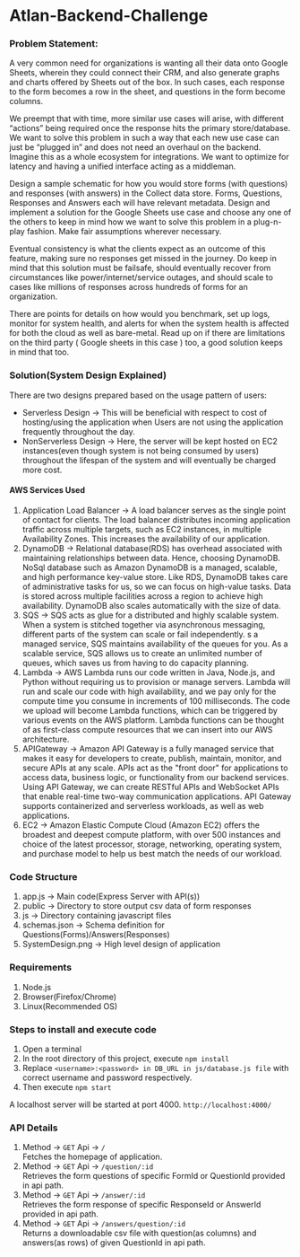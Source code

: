 # Atlan-Backend-Challenge

### Problem Statement:
A very common need for organizations is wanting all their data onto Google Sheets, wherein they could connect their CRM, and also generate graphs and charts offered by Sheets out of the box. In such cases, each response to the form becomes a row in the sheet, and questions in the form become columns.

We preempt that with time, more similar use cases will arise, with different “actions” being required once the response hits the primary store/database. We want to solve this problem in such a way that each new use case can just be “plugged in” and does not need an overhaul on the backend. Imagine this as a whole ecosystem for integrations. We want to optimize for latency and having a unified interface acting as a middleman.

Design a sample schematic for how you would store forms (with questions) and responses (with answers) in the Collect data store. Forms, Questions, Responses and Answers each will have relevant metadata. Design and implement a solution for the Google Sheets use case and choose any one of the others to keep in mind how we want to solve this problem in a plug-n-play fashion. Make fair assumptions wherever necessary.

Eventual consistency is what the clients expect as an outcome of this feature, making sure no responses get missed in the journey. Do keep in mind that this solution must be failsafe, should eventually recover from circumstances like power/internet/service outages, and should scale to cases like millions of responses across hundreds of forms for an organization. 

There are points for details on how would you benchmark, set up logs, monitor for system health, and alerts for when the system health is affected for both the cloud as well as bare-metal. Read up on if there are limitations on the third party ( Google sheets in this case ) too, a good solution keeps in mind that too.

### Solution(System Design Explained)

There are two designs prepared based on the usage pattern of users:
- Serverless Design -> This will be beneficial with respect to cost of hosting/using the application when Users are not using the application frequently throughout the day.
- NonServerless Design -> Here, the server will be kept hosted on EC2 instances(even though system is not being consumed by users) throughout the lifespan of the system and will eventually be charged more cost. 

#### AWS Services Used
1. Application Load Balancer -> A load balancer serves as the single point of contact for clients. The load balancer distributes incoming application traffic across multiple targets, such as EC2 instances, in multiple Availability Zones. This increases the availability of our application.
2. DynamoDB -> Relational database(RDS) has overhead associated with maintaining relationships between data. Hence, choosing DynamoDB. NoSql database such as Amazon DynamoDB is a managed, scalable, and high performance key-value store. Like RDS, DynamoDB takes care of administrative tasks for us, so we can focus on high-value tasks. Data is stored across multiple facilities across a region to achieve high availability. DynamoDB also scales automatically with the size of data.
3. SQS -> SQS acts as glue for a distributed and highly scalable system. When a system is stitched together via asynchronous messaging, different parts of the system can scale or fail independently. s a managed service, SQS maintains availability of the queues for you. As a scalable service, SQS allows us to create an unlimited number of queues, which saves us from having to do capacity planning.
4. Lambda -> AWS Lambda runs our code written in Java, Node.js, and Python without requiring us to provision or manage servers. Lambda will run and scale our code with high availability, and we pay only for the compute time you consume in increments of 100 milliseconds. The code we upload will become Lambda functions, which can be triggered by various events on the AWS platform. Lambda functions can be thought of as first-class compute resources that we can insert into our AWS architecture.
5. APIGateway -> Amazon API Gateway is a fully managed service that makes it easy for developers to create, publish, maintain, monitor, and secure APIs at any scale. APIs act as the "front door" for applications to access data, business logic, or functionality from our backend services. Using API Gateway, we can create RESTful APIs and WebSocket APIs that enable real-time two-way communication applications. API Gateway supports containerized and serverless workloads, as well as web applications.
6. EC2 -> Amazon Elastic Compute Cloud (Amazon EC2) offers the broadest and deepest compute platform, with over 500 instances and choice of the latest processor, storage, networking, operating system, and purchase model to help us best match the needs of our workload.

### Code Structure
1. app.js -> Main code(Express Server with API(s))
2. public -> Directory to store output csv data of form responses
3. js -> Directory containing javascript files
4. schemas.json -> Schema definition for Questions(Forms)/Answers(Responses)
5. SystemDesign.png -> High level design of application

### Requirements
1. Node.js
2. Browser(Firefox/Chrome)
3. Linux(Recommended OS)

### Steps to install and execute code
1. Open a terminal
2. In the root directory of this project, execute `npm install`
3. Replace `<username>:<password> in DB_URL in js/database.js file` with correct username and password respectively.
4. Then execute `npm start`

A localhost server will be started at port 4000. `http://localhost:4000/`

### API Details
1. Method -> `GET` Api -> `/`  
Fetches the homepage of application.
2. Method -> `GET` Api -> `/question/:id`  
Retrieves the form questions of specific FormId or QuestionId provided in api path.
3. Method -> `GET` Api -> `/answer/:id`  
Retrieves the form response of specific ResponseId or AnswerId provided in api path.
4. Method -> `GET` Api -> `/answers/question/:id`  
Returns a downloadable csv file with question(as columns) and answers(as rows) of given QuestionId in api path.

